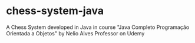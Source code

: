 # chess-system-java
A Chess System developed in Java in course "Java Completo Programação Orientada a Objetos" by Nelio Alves Professor on Udemy
